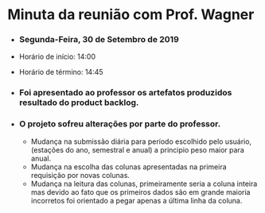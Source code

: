 # Minuta da reunião com Prof. Wagner 
- ### Segunda-Feira, 30 de Setembro de 2019
- Horário de início: 14:00
- Horário de término: 14:45

- ### Foi apresentado ao professor os artefatos produzidos resultado do product backlog.

- ###  O projeto sofreu alterações por parte do professor.
  - Mudança na submissão diária para período escolhido pelo usuário, (estações do ano, semestral e anual) a principio peso maior para anual.
  - Mudança na escolha das colunas apresentadas na primeira requisição por novas colunas.
  - Mudança na leitura das colunas, primeiramente seria a coluna inteira mas devido ao fato que os primeiros dados são em grande maioria
  incorretos foi orientado a pegar apenas a última linha da coluna.
